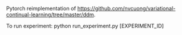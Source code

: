 Pytorch reimplementation of https://github.com/nvcuong/variational-continual-learning/tree/master/ddm.

To run experiment: python run_experiment.py [EXPERIMENT_ID]
